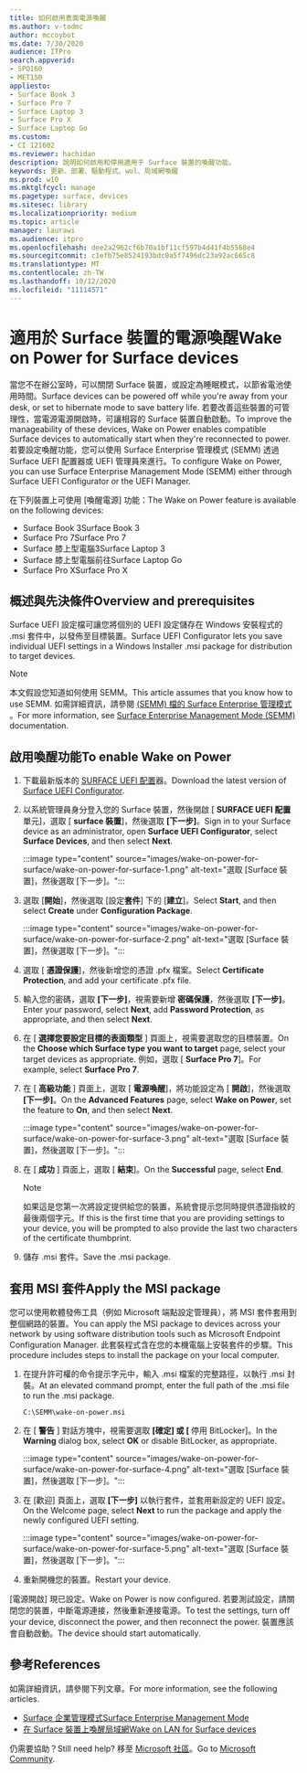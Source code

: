 ```yaml
---
title: 如何啟用表面電源喚醒
ms.author: v-todmc
author: mccoybot
ms.date: 7/30/2020
audience: ITPro
search.appverid:
- SPO160
- MET150
appliesto:
- Surface Book 3
- Surface Pro 7
- Surface Laptop 3
- Surface Pro X
- Surface Laptop Go
ms.custom:
- CI 121602
ms.reviewer: hachidan
description: 說明如何啟用和停用適用于 Surface 裝置的喚醒功能。
keywords: 更新、部署、驅動程式、wol、局域網喚醒
ms.prod: w10
ms.mktglfcycl: manage
ms.pagetype: surface, devices
ms.sitesec: library
ms.localizationpriority: medium
ms.topic: article
manager: laurawi
ms.audience: itpro
ms.openlocfilehash: dee2a2962cf6b70a1bf11cf597b4d41f4b5568e4
ms.sourcegitcommit: c1efb75e8524193bdc0a5f7496dc23a92ac665c8
ms.translationtype: MT
ms.contentlocale: zh-TW
ms.lasthandoff: 10/12/2020
ms.locfileid: "11114571"
---
```

# <span data-ttu-id="36ae2-104">適用於 Surface 裝置的電源喚醒</span><span class="sxs-lookup"><span data-stu-id="36ae2-104">Wake on Power for Surface devices</span></span>

<span data-ttu-id="36ae2-105">當您不在辦公室時，可以關閉 Surface 裝置，或設定為睡眠模式，以節省電池使用時間。</span><span class="sxs-lookup"><span data-stu-id="36ae2-105">Surface devices can be powered off while you're away from your desk, or set to hibernate mode to save battery life.</span></span> <span data-ttu-id="36ae2-106">若要改善這些裝置的可管理性，當電源電源開啟時，可讓相容的 Surface 裝置自動啟動。</span><span class="sxs-lookup"><span data-stu-id="36ae2-106">To improve the manageability of these devices, Wake on Power enables compatible Surface devices to automatically start when they're reconnected to power.</span></span> <span data-ttu-id="36ae2-107">若要設定喚醒功能，您可以使用 Surface Enterprise 管理模式 (SEMM) 透過 Surface UEFI 配置器或 UEFI 管理員來進行。</span><span class="sxs-lookup"><span data-stu-id="36ae2-107">To configure Wake on Power, you can use Surface Enterprise Management Mode (SEMM) either through Surface UEFI Configurator or the UEFI Manager.</span></span>

<span data-ttu-id="36ae2-108">在下列裝置上可使用 [喚醒電源] 功能：</span><span class="sxs-lookup"><span data-stu-id="36ae2-108">The Wake on Power feature is available on the following devices:</span></span>

- <span data-ttu-id="36ae2-109">Surface Book 3</span><span class="sxs-lookup"><span data-stu-id="36ae2-109">Surface Book 3</span></span>
- <span data-ttu-id="36ae2-110">Surface Pro 7</span><span class="sxs-lookup"><span data-stu-id="36ae2-110">Surface Pro 7</span></span>
- <span data-ttu-id="36ae2-111">Surface 膝上型電腦3</span><span class="sxs-lookup"><span data-stu-id="36ae2-111">Surface Laptop 3</span></span>
- <span data-ttu-id="36ae2-112">Surface 膝上型電腦前往</span><span class="sxs-lookup"><span data-stu-id="36ae2-112">Surface Laptop Go</span></span>
- <span data-ttu-id="36ae2-113">Surface Pro X</span><span class="sxs-lookup"><span data-stu-id="36ae2-113">Surface Pro X</span></span> 


## <span data-ttu-id="36ae2-114">概述與先決條件</span><span class="sxs-lookup"><span data-stu-id="36ae2-114">Overview and prerequisites</span></span>

<span data-ttu-id="36ae2-115">Surface UEFI 設定檔可讓您將個別的 UEFI 設定儲存在 Windows 安裝程式的 .msi 套件中，以發佈至目標裝置。</span><span class="sxs-lookup"><span data-stu-id="36ae2-115">Surface UEFI Configurator lets you save individual UEFI settings in a Windows Installer .msi package for distribution to target devices.</span></span> 

> [!NOTE]
> <span data-ttu-id="36ae2-116">本文假設您知道如何使用 SEMM。</span><span class="sxs-lookup"><span data-stu-id="36ae2-116">This article assumes that you know how to use SEMM.</span></span> <span data-ttu-id="36ae2-117">如需詳細資訊，請參閱 [ (SEMM) 檔的 Surface Enterprise 管理模式 ](surface-enterprise-management-mode.md) 。</span><span class="sxs-lookup"><span data-stu-id="36ae2-117">For more information, see [Surface Enterprise Management Mode (SEMM)](surface-enterprise-management-mode.md) documentation.</span></span>

## <span data-ttu-id="36ae2-118">啟用喚醒功能</span><span class="sxs-lookup"><span data-stu-id="36ae2-118">To enable Wake on Power</span></span>

1.  <span data-ttu-id="36ae2-119">下載最新版本的 [SURFACE UEFI 配置](https://www.microsoft.com/download/confirmation.aspx?id=46703)器。</span><span class="sxs-lookup"><span data-stu-id="36ae2-119">Download the latest version of [Surface UEFI Configurator](https://www.microsoft.com/download/confirmation.aspx?id=46703).</span></span>
2.  <span data-ttu-id="36ae2-120">以系統管理員身分登入您的 Surface 裝置，然後開啟 [ **SURFACE UEFI 配置**單元]，選取 [ **surface 裝置**]，然後選取 **[下一步]**。</span><span class="sxs-lookup"><span data-stu-id="36ae2-120">Sign in to your Surface device as an administrator, open **Surface UEFI Configurator**, select **Surface Devices**, and then select **Next**.</span></span>

    :::image type="content" source="images/wake-on-power-for-surface/wake-on-power-for-surface-1.png" alt-text="選取 [Surface 裝置]，然後選取 [下一步]。":::
3.  <span data-ttu-id="36ae2-122">選取 [**開始**]，然後選取 [設定**套件**] 下的 [**建立**]。</span><span class="sxs-lookup"><span data-stu-id="36ae2-122">Select **Start**, and then select **Create** under **Configuration Package**.</span></span>

    :::image type="content" source="images/wake-on-power-for-surface/wake-on-power-for-surface-2.png" alt-text="選取 [Surface 裝置]，然後選取 [下一步]。":::
4.  <span data-ttu-id="36ae2-124">選取 [ **憑證保護**]，然後新增您的憑證 .pfx 檔案。</span><span class="sxs-lookup"><span data-stu-id="36ae2-124">Select **Certificate Protection**, and add your certificate .pfx file.</span></span> 
5. <span data-ttu-id="36ae2-125">輸入您的密碼，選取 **[下一步]**，視需要新增 **密碼保護**，然後選取 **[下一步]**。</span><span class="sxs-lookup"><span data-stu-id="36ae2-125">Enter your password, select **Next**, add **Password Protection**, as appropriate, and then select **Next**.</span></span>
6.  <span data-ttu-id="36ae2-126">在 [ **選擇您要設定目標的表面類型** ] 頁面上，視需要選取您的目標裝置。</span><span class="sxs-lookup"><span data-stu-id="36ae2-126">On the **Choose which Surface type you want to target** page, select your target devices as appropriate.</span></span> <span data-ttu-id="36ae2-127">例如，選取 [ **Surface Pro 7**]。</span><span class="sxs-lookup"><span data-stu-id="36ae2-127">For example, select **Surface Pro 7**.</span></span>
7.  <span data-ttu-id="36ae2-128">在 [ **高級功能** ] 頁面上，選取 [ **電源喚醒**]，將功能設定為 [ **開啟**]，然後選取 **[下一步]**。</span><span class="sxs-lookup"><span data-stu-id="36ae2-128">On the **Advanced Features** page, select **Wake on Power**, set the feature to **On**, and then select **Next**.</span></span>

    :::image type="content" source="images/wake-on-power-for-surface/wake-on-power-for-surface-3.png" alt-text="選取 [Surface 裝置]，然後選取 [下一步]。"::: 
8.  <span data-ttu-id="36ae2-130">在 [ **成功** ] 頁面上，選取 [ **結束**]。</span><span class="sxs-lookup"><span data-stu-id="36ae2-130">On the **Successful** page, select **End**.</span></span>

    > [!NOTE]
    > <span data-ttu-id="36ae2-131">如果這是您第一次將設定提供給您的裝置，系統會提示您同時提供憑證指紋的最後兩個字元。</span><span class="sxs-lookup"><span data-stu-id="36ae2-131">If this is the first time that you are providing settings to your device, you will be prompted to also provide the last two characters of the certificate thumbprint.</span></span> 
9.  <span data-ttu-id="36ae2-132">儲存 .msi 套件。</span><span class="sxs-lookup"><span data-stu-id="36ae2-132">Save the .msi package.</span></span> 

## <span data-ttu-id="36ae2-133">套用 MSI 套件</span><span class="sxs-lookup"><span data-stu-id="36ae2-133">Apply the MSI package</span></span> 

<span data-ttu-id="36ae2-134">您可以使用軟體發佈工具（例如 Microsoft 端點設定管理員），將 MSI 套件套用到整個網路的裝置。</span><span class="sxs-lookup"><span data-stu-id="36ae2-134">You can apply the MSI package to devices across your network by using software distribution tools such as Microsoft Endpoint Configuration Manager.</span></span> <span data-ttu-id="36ae2-135">此套裝程式含在您的本機電腦上安裝套件的步驟。</span><span class="sxs-lookup"><span data-stu-id="36ae2-135">This procedure includes steps to install the package on your local computer.</span></span> 

1.  <span data-ttu-id="36ae2-136">在提升許可權的命令提示字元中，輸入 .msi 檔案的完整路徑，以執行 .msi 封裝。</span><span class="sxs-lookup"><span data-stu-id="36ae2-136">At an elevated command prompt, enter the full path of the .msi file to run the .msi package.</span></span> 

    ```
    C:\SEMM\wake-on-power.msi 
    ```

2.  <span data-ttu-id="36ae2-137">在 [ **警告** ] 對話方塊中，視需要選取 **[確定] 或 [** 停用 BitLocker]。</span><span class="sxs-lookup"><span data-stu-id="36ae2-137">In the **Warning** dialog box, select **OK** or disable BitLocker, as appropriate.</span></span>

    :::image type="content" source="images/wake-on-power-for-surface/wake-on-power-for-surface-4.png" alt-text="選取 [Surface 裝置]，然後選取 [下一步]。":::
3.  <span data-ttu-id="36ae2-139">在 [歡迎] 頁面上，選取 **[下一步]** 以執行套件，並套用新設定的 UEFI 設定。</span><span class="sxs-lookup"><span data-stu-id="36ae2-139">On the Welcome page, select **Next** to run the package and apply the newly configured UEFI setting.</span></span>

    :::image type="content" source="images/wake-on-power-for-surface/wake-on-power-for-surface-5.png" alt-text="選取 [Surface 裝置]，然後選取 [下一步]。":::
4.  <span data-ttu-id="36ae2-141">重新開機您的裝置。</span><span class="sxs-lookup"><span data-stu-id="36ae2-141">Restart your device.</span></span> 

<span data-ttu-id="36ae2-142">[電源開啟] 現已設定。</span><span class="sxs-lookup"><span data-stu-id="36ae2-142">Wake on Power is now configured.</span></span> <span data-ttu-id="36ae2-143">若要測試設定，請關閉您的裝置，中斷電源連接，然後重新連接電源。</span><span class="sxs-lookup"><span data-stu-id="36ae2-143">To test the settings, turn off your device, disconnect the power, and then reconnect the power.</span></span> <span data-ttu-id="36ae2-144">裝置應該會自動啟動。</span><span class="sxs-lookup"><span data-stu-id="36ae2-144">The device should start automatically.</span></span> 

## <span data-ttu-id="36ae2-145">參考</span><span class="sxs-lookup"><span data-stu-id="36ae2-145">References</span></span>

<span data-ttu-id="36ae2-146">如需詳細資訊，請參閱下列文章。</span><span class="sxs-lookup"><span data-stu-id="36ae2-146">For more information, see the following articles.</span></span> 

- [<span data-ttu-id="36ae2-147">Surface 企業管理模式</span><span class="sxs-lookup"><span data-stu-id="36ae2-147">Surface Enterprise Management Mode</span></span>](surface-enterprise-management-mode.md)
- [<span data-ttu-id="36ae2-148">在 Surface 裝置上喚醒局域網</span><span class="sxs-lookup"><span data-stu-id="36ae2-148">Wake on LAN for Surface devices</span></span>](wake-on-lan-for-surface-devices.md)

<span data-ttu-id="36ae2-149">仍需要協助？</span><span class="sxs-lookup"><span data-stu-id="36ae2-149">Still need help?</span></span> <span data-ttu-id="36ae2-150">移至 [Microsoft 社區](https://answers.microsoft.com/)。</span><span class="sxs-lookup"><span data-stu-id="36ae2-150">Go to [Microsoft Community](https://answers.microsoft.com/).</span></span>